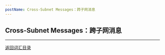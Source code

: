 ```yaml
---
postName: Cross-Subnet Messages：跨子网消息
---
```

## Cross-Subnet Messages：跨子网消息


---
[返回词汇目录](../glossary)